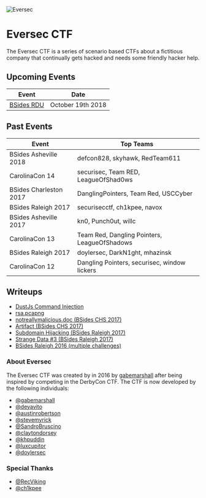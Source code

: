 ![](https://i.imgur.com/aFtJGM2.png "Eversec")

Eversec CTF
===========

The Eversec CTF is a series of scenario based CTFs about a fictitious company that continually gets hacked and needs some friendly hacker help.


## Upcoming Events
| Event  | Date |
| ------------- | ------------- |
| [BSides RDU](https://bsidesrdu.org/)|October 19th 2018|

## Past Events

| Event  | Top Teams |
| ------------- | ------------- |
|BSides Asheville 2018 |defcon828, skyhawk, RedTeam611|
|CarolinaCon 14 | securisec, Team RED, LeagueOfShad0ws |
|BSides Charleston 2017| DanglingPointers, Team Red, USCCyber|
|BSides Raleigh 2017| securisecctf, ch1kpee, navox|
|BSides Asheville 2017| kn0, Punch0ut, willc|
|CarolinaCon 13| Team Red, Dangling Pointers, LeagueOfShadows|
|BSides Raleigh 2017|doylersec, DarkN1ght, mhazinsk|
|CarolinaCon 12| Dangling Pointers, securisec, window lickers

## Writeups
- [DustJs Command Injection](https://www.doyler.net/security-not-included/nodejs-code-injection)
- [rsa.pcapng](https://nbulischeck.io/ctf/bsides-chs-rsa-pcapng/)
- [notreallymalicious.doc (BSides CHS 2017)](https://nbulischeck.io/ctf/bsides-chs-maldoc/)
- [Artifact (BSides CHS 2017)](https://nbulischeck.io/ctf/bsides-chs-artifact/)
- [Subdomain Hijacking (BSides Raleigh 2017)](https://www.doyler.net/security-not-included/subdomain-hijacking-eversec)
- [Strange Data #3 (BSides Raleigh 2017)](https://www.doyler.net/security-not-included/eversec-ctf-strange-data-3)
- [BSides Raleigh 2016 (multiple challenges)](https://www.doyler.net/security-not-included/bsides-raleigh-ctf)


### About Eversec

The Eversec CTF was created by in 2016 by [gabemarshall](https://www.twitter.com/gabemarshall) after being inspired by competing in the DerbyCon CTF. The CTF is now developed by the following individuals:

- [@gabemarshall](https://www.twitter.com/gabemarshall)
- [@deyavito](https://www.twitter.com/deyavito)
- [@austinrobertson](https://www.twitter.com/austinrobertson)
- [@stevemyrick](https://www.twitter.com/stevemyrick)
- [@SandroBruscino](https://www.twitter.com/SandroBruscino)
- [@claytondorsey](https://www.twitter.com/claytondorsey)
- [@khpuddin](https://www.twitter.com/khpuddin)
- [@luxcupitor](https://www.twitter.com/luxcupitor)
- [@doylersec](https://www.twitter.com/doylersec)

### Special Thanks

- [@RecViking](https://www.twitter.com/RecViking)
- [@ch1kpee](https://www.twitter.com/ch1kpee)
